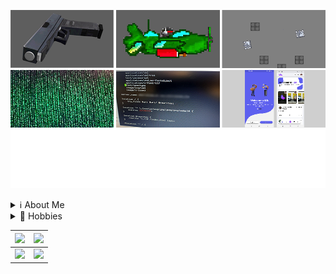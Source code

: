 ![Featured](images/featured-2021.png)

<details>
	<summary>ℹ About Me</summary>
</details>

<details>
	<summary>🔷 Hobbies</summary>	
 
 	🎮 Video Games
	📽 Watching Movies 
	
</details>

<table>
  <tbody>
    <tr>
      <th>
        <a href="https://github-profile-summary-cards.vercel.app/api/cards/repos-per-language?username=Geedium">
          <img src="https://github-profile-summary-cards.vercel.app/api/cards/repos-per-language?username=Geedium&theme=dracula"/>
        </a>
      </th>
      <th>
        <a href="https://github-profile-summary-cards.vercel.app/api/cards/most-commit-language?username=Geedium">
          <img src="https://github-profile-summary-cards.vercel.app/api/cards/most-commit-language?username=Geedium&theme=dracula"/>
        </a>
      </th>
    </tr>
  </tbody>
  <tbody>
    <tr>
      <td>
        <a href="https://github-profile-summary-cards.vercel.app/api/cards/stats?username=Geedium">
          <img src="https://github-profile-summary-cards.vercel.app/api/cards/stats?username=Geedium&theme=dracula"/>
        </a>
      </td>
      <td>
        <a href="https://github-profile-summary-cards.vercel.app/api/cards/productive-time?username=Geedium">
          <img src="https://github-profile-summary-cards.vercel.app/api/cards/productive-time?username=Geedium&theme=dracula"/>
        </a>
      </td>
    </tr>
  </tbody>
</table>
